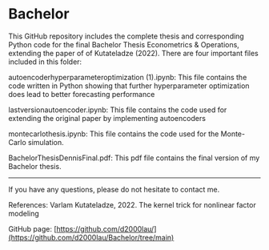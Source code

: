 # Bachelor

This GitHub repository includes the complete thesis and corresponding Python code for the final Bachelor Thesis Econometrics & Operations, extending the paper of of Kutateladze (2022). There are four important files included in this folder:

autoencoderhyperparameteroptimization (1).ipynb: This file contains the code written in Python showing that further hyperparameter optimization does lead to better forecasting performance

lastversionautoencoder.ipynb: This file contains the code used for extending the original paper by implementing autoencoders

montecarlothesis.ipynb: This file contains the code used for the Monte-Carlo simulation.

BachelorThesisDennisFinal.pdf: This pdf file contains the final version of my Bachelor thesis.

------------------------------------------------------------------------------------------------------------------------------------------------

If you have any questions, please do not hesitate to contact me.

References: Varlam Kutateladze, 2022. The kernel trick for nonlinear factor modeling

GitHub page: [https://github.com/d2000lau/](https://github.com/d2000lau/Bachelor/tree/main)
